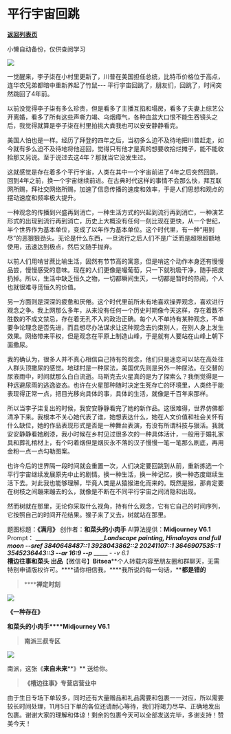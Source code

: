 # 平行宇宙回跳

[**返回列表页**](/gzh/槽边往事)

小懒自动备份，仅供查阅学习

![](https://mmbiz.qpic.cn/mmbiz_jpg/Ia6gU9JNtkq4mhiaFMiaHfto1kCiaz92OdjwL6LxvHeNLekmjLXCrq6VOS8iagWP3tsWCywPgh8bXvCJXO4MricZMPw/640?wx_fmt=jpeg&from;=appmsg)

一觉醒来，李子柒在小村里更新了，川普在美国担任总统，比特币价格位于高点，连华农兄弟都暗中重新养起了竹鼠---
平行宇宙回跳了，朋友们，回跳了，时间突然跳回了4年前。

以前没觉得李子柒有多么珍贵，但是看多了主播互掐和塌房，看多了夫妻上综艺公开离婚，看多了所有这些声嘶力竭、乌烟瘴气，各种血盆大口恨不能生吞镜头之后，我觉得就算是李子柒在村里拍挑大粪我也可以安安静静看完。

美国人怕也是一样。经历了拜登的四年之后，当初多么迫不及待地把川普赶走，如今就有多么迫不及待地将他迎回，觉得只有他才是真的想要收拾烂摊子，能不能收拾那又另说。至于说过去这4年？那就当它没发生过。

这就感觉是存在着多个平行宇宙，人类在其中一个宇宙前进了4年之后突然回跳，回到4年之前，换一个宇宙继续前进。在古典时代这样的事情不会那么快，拜互联网所赐，拜社交网络所赐，加速了信息传播的速度和效率，于是人们思想和观点的摆动速度和频率极大提升。

一种观念的传播到兴盛再到消亡，一种生活方式的兴起到流行再到消亡，一种演艺形式的出现到流行再到消亡，历史上大概没有任何一刻比现在更快，从一个世纪，半个世界作为基本单位，变成了以年作为基本单位。这个时代里，有一种“用到尽”的恶狠狠劲头。无论是什么东西，一旦流行之后人们不是广泛而是超限超额地使用，迅速达到极点，然后又随手抛弃。

以前人们用啃甘蔗比喻生活，固然有节节高的寓意，但是啃这个动作本身还有慢慢品尝，慢慢感受的意味。现在的人们更像是嘬葡萄，只一下就吮吸干净，随手把皮扔掉。所以，生活中缺乏恒久之物，一切都瞬间生灭，一切都是暂时的热闹，个人也就很难寻觅恒久的价值。

另一方面则是深深的疲惫和厌倦。这个时代里前所未有地喜欢操弄观念，喜欢进行观念之争。我上网那么多年，从来没有任何一个历史时期像今天这样，存在着数不胜数的不成文禁忌，存在着无孔不入的政治正确。每个人不单持有某种观念，不单要争论理念是否先进，而且想尽办法谋求让这种观念去约束别人，在别人身上发生效果。网络带来平权，但是观念在平原上制造山峰，于是就有人要站在山峰上朝下面撒尿。  

我的确认为，很多人并不真心相信自己持有的观念，他们只是迷恋可以站在高处往人群头顶撒尿的感觉。地球村是一种尿法，美国优先则是另外一种尿法。在交替的尿液雨中，时间就那么白白流逝。马斯克去火星真的是为了探索么？我倒觉得是一种远避尿雨的逃逸姿态。也许在火星那种随时决定生死存亡的环境里，人类终于能表现得正常一点，把目光移向具体的事，具体的生活，就像是千百年来那样。

所以当李子柒复出的时候，我安安静静看完了她的新作品。这很难得，世界仿佛都清净下来。我根本不关心她代表了谁，她想表达什么，她在人文价值和社会关怀有什么缺位，她的作品表现形式是否是一种舞台表演，有没有所谓科技与狠活。我就安安静静看她刷漆，我小时候在乡村见过很多次的一种具体活计，一般用于婚礼家具和葬礼棺材上，有个叼着烟但是烟灰永不落的汉子慢慢一笔一笔那么刷底，再用金粉一点一点勾勒图案。

也许今后的世界隔一段时间就会重置一次，人们决定要回跳到从前，重新拣选一个平行宇宙继续发展原先中止的剧情。换一种生活，换一种记忆，换一种态度继续生活下去。对此我也能够理解，毕竟人类是从猿猴进化而来的。既然是猴，那肯定要在树枝之间蹦来蹦去的么，就像是不断在不同平行宇宙之间消隐和出现。

然而树就在那里，无论你采取什么视角，持有什么观念，它有它自己的时间序列，它按照自己的时间开花结果。猴子来了又去，树就站在那里。  

  

题图标题：**《满月》** 创作者：**和菜头的小肉手** AI算法提供：**Midjourney V6.1** Prompt：
______________________________Landscape painting, Himalayas and full moon
--sref 3840648487::1 3928043862::2 20241107::1 3646907535::1 3545236443::3
--ar 16:9 --p_____ _____ __-_ -v 6.1_  
**槽边往事****和菜头
出品******【微信号】****Bitsea******个人转载内容至朋友圈和群聊天，无需特别申请版权许可。****请你相信我，****我所说的每一句话，****都是错的**

> ******禅定时刻**

![](https://mmbiz.qpic.cn/mmbiz_jpg/Ia6gU9JNtkq4mhiaFMiaHfto1kCiaz92Odjh6V6lxHnKJ0CHQzKR7HgwFrSMdne5Dd4fGrGSBB0up0UyBuic6ianYYg/640?wx_fmt=jpeg&from;=appmsg)

**《一种存在》**

**和菜头的小肉手****Midjourney V6.1**

> **南派三叔专区**

![](https://mmbiz.qpic.cn/mmbiz_jpg/Ia6gU9JNtkq4mhiaFMiaHfto1kCiaz92OdjJvFUqQeq0iaDnQRiaUvPBDqGqonrDXiciaVEjDId0vibXxRGicE0r7azCrbg/640?wx_fmt=jpeg&from;=appmsg)

南派，这张《**来自未来****》** 送给你。

> **《槽边往事》专营店营业中**

由于生日专场下单较多，同时还有大量赠品和礼品需要和包裹一一对应，所以需要较长时间处理，11月5日下单的各位还请耐心等待，我们将竭力尽早、正确地发出包裹。谢谢大家的理解和体谅！剩余的包裹今天可以全部发送完毕，多谢支持！赞美今天！

  

